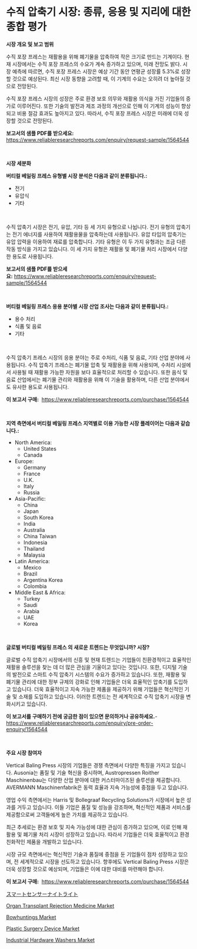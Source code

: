 <p><h1>수직 압축기 시장: 종류, 응용 및 지리에 대한 종합 평가</h1></p><p><strong>시장 개요 및 보고 범위</strong></p>
<p><p>수직 포장 프레스는 재활용을 위해 폐기물을 압축하여 작은 크기로 만드는 기계이다. 현재 시장에서는 수직 포장 프레스의 수요가 계속 증가하고 있으며, 미래 전망도 밝다. 시장 예측에 따르면, 수직 포장 프레스 시장은 예상 기간 동안 연평균 성장률 5.3%로 성장할 것으로 예상된다. 최신 시장 동향을 고려할 때, 이 기계의 수요는 오히려 더 높아질 것으로 전망된다.</p><p>수직 포장 프레스 시장의 성장은 주로 환경 보호 의무와 재활용 의식을 가진 기업들의 증가로 이루어진다. 또한 기술의 발전과 제조 과정의 개선으로 인해 이 기계의 성능이 향상되고 비용 절감 효과도 높아지고 있다. 따라서, 수직 포장 프레스 시장은 미래에 더욱 성장할 것으로 전망된다.</p></p>
<p><strong>보고서의 샘플 PDF를 받으세요:</strong> <a href="https://www.reliableresearchreports.com/enquiry/request-sample/1564544">https://www.reliableresearchreports.com/enquiry/request-sample/1564544</a></p>
<p>&nbsp;</p>
<p><strong>시장 세분화</strong></p>
<p><strong>버티컬 베일링 프레스 유형별 시장 분석은 다음과 같이 분류됩니다.:</strong></p>
<p><ul><li>전기</li><li>유압식</li><li>기타</li></ul></p>
<p>&nbsp;</p>
<p><p>수직 압축기 시장은 전기, 유압, 기타 등 세 가지 유형으로 나뉩니다. 전기 유형의 압축기는 전기 에너지를 사용하여 재활용물을 압축하는데 사용됩니다. 유압 타입의 압축기는 유압 압력을 이용하여 재료를 압축합니다. 기타 유형은 이 두 가지 유형과는 조금 다른 작동 방식을 가지고 있습니다. 이 세 가지 유형은 재활용 및 폐기물 처리 시장에서 다양한 용도로 사용됩니다.</p></p>
<p><strong>보고서의 샘플 PDF를 받으세요:</strong>&nbsp;<a href="https://www.reliableresearchreports.com/enquiry/request-sample/1564544">https://www.reliableresearchreports.com/enquiry/request-sample/1564544</a></p>
<p>&nbsp;</p>
<p><strong> 버티컬 베일링 프레스 응용 분야별 시장 산업 조사는 다음과 같이 분류됩니다.:</strong></p>
<p><ul><li>용수 처리</li><li>식품 및 음료</li><li>기타</li></ul></p>
<p>&nbsp;</p>
<p><p>수직 압축기 프레스 시장의 응용 분야는 주로 수처리, 식품 및 음료, 기타 산업 분야에 사용됩니다. 수직 압축기 프레스는 폐기물 압축 및 재활용을 위해 사용되며, 수처리 시설에서 사용될 때 재활용 가능한 자원을 보다 효율적으로 처리할 수 있습니다. 또한 음식 및 음료 산업에서는 폐기물 관리와 재활용을 위해 이 기술을 활용하며, 다른 산업 분야에서도 유사한 용도로 사용됩니다.</p></p>
<p><strong>이 보고서 구매:</strong>&nbsp; <a href="https://www.reliableresearchreports.com/purchase/1564544">https://www.reliableresearchreports.com/purchase/1564544</a></p>
<p>&nbsp;</p>
<p><strong>지역 측면에서 버티컬 베일링 프레스 지역별로 이용 가능한 시장 플레이어는 다음과 같습니다.:</strong></p>
<p><ul>
    <li>
        North America:
        <ul>
            <li>United States</li>
            <li>Canada</li>
        </ul>
    </li>
    <li>
        Europe:
        <ul>
            <li>Germany</li>
            <li>France</li>
            <li>U.K.</li>
            <li>Italy</li>
            <li>Russia</li>
        </ul>
    </li>
    <li>
        Asia-Pacific:
        <ul>
            <li>China</li>
            <li>Japan</li>
            <li>South Korea</li>
            <li>India</li>
            <li>Australia</li>
            <li>China Taiwan</li>
            <li>Indonesia</li>
            <li>Thailand</li>
            <li>Malaysia</li>
        </ul>
    </li>
    <li>
        Latin America:
        <ul>
            <li>Mexico</li>
            <li>Brazil</li>
            <li>Argentina Korea</li>
            <li>Colombia</li>
        </ul>
    </li>
    <li>
        Middle East & Africa:
        <ul>
            <li>Turkey</li>
            <li>Saudi</li>
            <li>Arabia</li>
            <li>UAE</li>
            <li>Korea</li>
        </ul>
    </li>
    </ul></p>
<p>&nbsp;</p>
<p><strong>글로벌 버티컬 베일링 프레스 의 새로운 트렌드는 무엇입니까? 시장?</strong></p>
<p><p>글로벌 수직 압축기 시장에서의 신흥 및 현재 트렌드는 기업들이 친환경적이고 효율적인 재활용 솔루션을 찾는 데 더 많은 관심을 기울이고 있다는 것입니다. 또한, 디지털 기술의 발전으로 스마트 수직 압축기 시스템의 수요가 증가하고 있습니다. 또한, 재활용 및 폐기물 관리에 대한 정부 규제의 강화로 인해 기업들은 더욱 효율적인 압축기를 도입하고 있습니다. 더욱 효율적이고 지속 가능한 제품을 제공하기 위해 기업들은 혁신적인 기술 및 소재를 도입하고 있습니다. 이러한 트렌드는 전 세계적으로 수직 압축기 시장을 변화시키고 있습니다.</p></p>
<p><strong>이 보고서를 구매하기 전에 궁금한 점이 있으면 문의하거나 공유하세요.</strong>- <a href="https://www.reliableresearchreports.com/enquiry/pre-order-enquiry/1564544">https://www.reliableresearchreports.com/enquiry/pre-order-enquiry/1564544</a></p>
<p>&nbsp;</p>
<p><strong>주요 시장 참여자</strong></p>
<p><p>Vertical Baling Press 시장의 기업들은 경쟁 측면에서 다양한 특징을 가지고 있습니다. Ausonia는 품질 및 기술 혁신을 중시하며, Austropressen Roither Maschinenbau는 다양한 산업 분야에 대한 커스터마이즈된 솔루션을 제공합니다. AVERMANN Maschinenfabrik은 동력 효율과 지속 가능성에 중점을 두고 있습니다. </p><p>영업 수익 측면에서는 Harris 및 Bollegraaf Recycling Solutions가 시장에서 높은 성과를 거두고 있습니다. 이들 기업은 품질 및 성능을 강조하며, 혁신적인 제품과 서비스를 제공함으로써 고객들에게 높은 가치를 제공하고 있습니다. </p><p>최근 추세로는 환경 보호 및 지속 가능성에 대한 관심이 증가하고 있으며, 이로 인해 재활용 및 폐기물 처리 시장이 성장하고 있습니다. 따라서 기업들은 더욱 효율적이고 환경 친화적인 제품을 개발하고 있습니다.</p><p>시장 규모 측면에서는 혁신적인 기술과 품질에 중점을 둔 기업들이 점차 성장하고 있으며, 전 세계적으로 시장을 선도하고 있습니다. 향후에도 Vertical Baling Press 시장은 더욱 성장할 것으로 예상되며, 기업들은 이에 대한 대비를 마련해야 합니다.</p></p>
<p><strong>이 보고서 구매:</strong>&nbsp;&nbsp;<a href="https://www.reliableresearchreports.com/purchase/1564544">https://www.reliableresearchreports.com/purchase/1564544</a></p>
<p><p><a href="https://github.com/cnnriuez22368/Market-Research-Report-List-1/blob/main/70219277161.md">スマートセンサーナイトライト</a></p><p><a href="https://issuu.com/reportprime-2/docs/organ-transplant-rejection-medicine-market-size-20">Organ Transplant Rejection Medicine Market</a></p><p><a href="https://github.com/Krish2023na/Market-Research-Report-List-3/blob/main/bowhuntings-market.md">Bowhuntings Market</a></p><p><a href="https://issuu.com/reportprime-2/docs/plastic-surgery-device-market-size-2030.pptx">Plastic Surgery Device Market</a></p><p><a href="https://github.com/bmorecock/Market-Research-Report-List-2/blob/main/industrial-hardware-washers-market.md">Industrial Hardware Washers Market</a></p></p>
